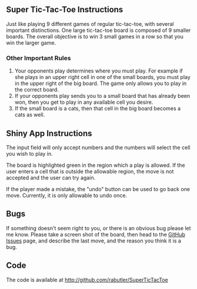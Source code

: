 ## Super Tic-Tac-Toe Instructions
Just like playing 9 different games of regular tic-tac-toe, with several important 
distinctions. One large tic-tac-toe board is composed of 9 smaller boards. The overall objective is to win 3 small games in a row so that you win the larger game.

### Other Important Rules
1. Your opponents play determines where you must play. For example if she plays in an upper right cell in one of the small boards, you must play in the upper right of the big board. The game only allows you to play in the correct board.
1. If your opponents play sends you to a small board that has already been won, then you get to play in any available cell you desire.
1. If the small board is a cats, then that cell in the big board becomes a cats as well.

## Shiny App Instructions
The input field will only accept numbers and the numbers will select the cell you wish to play in. 

The board is highlighted green in the region which a play is allowed. If the user
enters a cell that is outside the allowable region, the move is not accepted and
the user can try again.

If the player made a mistake, the "undo" button can be used to go back one move.
Currently, it is only allowable to undo once.

## Bugs

If something doesn't seem right to you, or there is an obvious bug please let me know. Please take a screen shot of the board, then head to the [GitHub Issues](https://github.com/rabutler/SuperTicTacToe/issues) page, and describe the last move, and the reason you think it is a bug.

## Code
The code is available at http://github.com/rabutler/SuperTicTacToe
